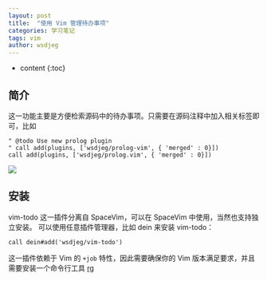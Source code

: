 ```yaml
---
layout: post
title:  "使用 Vim 管理待办事项"
categories: 学习笔记
tags: vim
author: wsdjeg
---
```


* content
{:toc}

## 简介

这一功能主要是方便检索源码中的待办事项。只需要在源码注释中加入相关标签即可，比如

```vim
" @todo Use new prolog plugin
" call add(plugins, ['wsdjeg/prolog-vim', { 'merged' : 0}])
call add(plugins, ['wsdjeg/prolog.vim', { 'merged' : 0}])
```

![](https://user-images.githubusercontent.com/13142418/61044482-5342e800-a40b-11e9-9d6c-88cc20b06095.png)

## 安装

vim-todo 这一插件分离自 SpaceVim，可以在 SpaceVim 中使用，当然也支持独立安装。
可以使用任意插件管理器，比如 dein 来安装 vim-todo：

```vim
call dein#add('wsdjeg/vim-todo')
```

这一插件依赖于 Vim 的 `+job` 特性，因此需要确保你的 Vim 版本满足要求，并且需要安装一个命令行工具 [rg](https://github.com/jremmen/vim-ripgrep)
